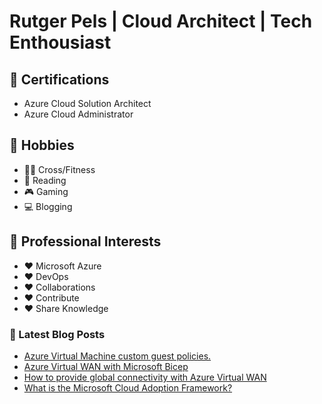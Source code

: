 # Rutger Pels | Cloud Architect | Tech Enthousiast

## 📜 Certifications
* Azure Cloud Solution Architect
* Azure Cloud Administrator

## 🧑 Hobbies
* 🏋️‍♂️ Cross/Fitness
* 📖 Reading
* 🎮 Gaming
* 💻 Blogging

## 👀 Professional Interests
* ❤️ Microsoft Azure
* ❤️ DevOps
* ❤️ Collaborations
* ❤️ Contribute
* ❤️ Share Knowledge 

### 📕 Latest Blog Posts
<!-- BLOG-POST-LIST:START -->
- [Azure Virtual Machine custom guest policies.](https://cloudsolutionist.com/virtual-machine-custom-guest-policies/)
- [Azure Virtual WAN with Microsoft Bicep](https://cloudsolutionist.com/azure-virtual-wan-with-microsoft-bicep/)
- [How to provide global connectivity with Azure Virtual WAN](https://cloudsolutionist.com/global-connectivity-azure-virtual-wan/)
- [What is the Microsoft Cloud Adoption Framework?](https://cloudsolutionist.com/microsoft-cloud-adoption-framework/)
<!-- BLOG-POST-LIST:END -->